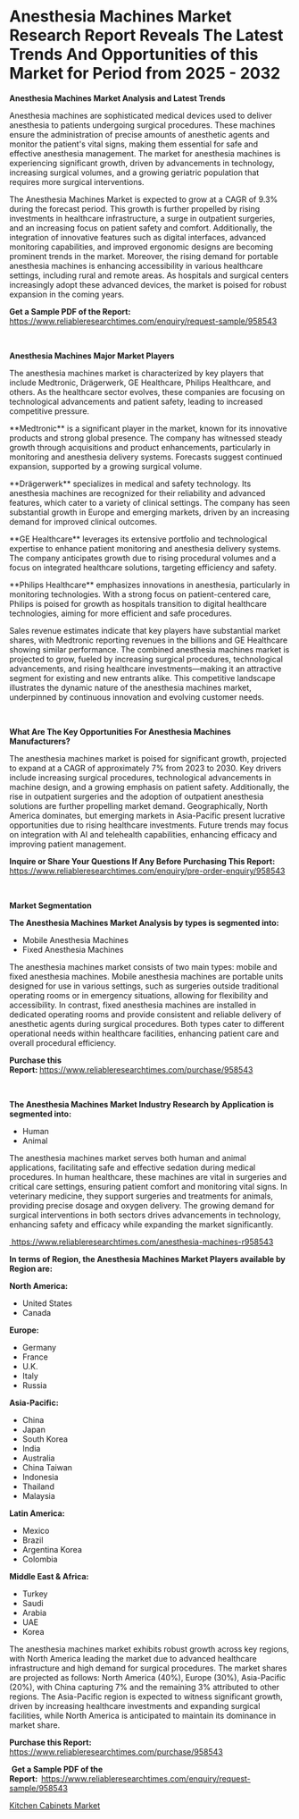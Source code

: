 <p><h1>Anesthesia Machines Market Research Report Reveals The Latest Trends And Opportunities of this Market for Period from 2025 - 2032</h1></p><p><strong>Anesthesia Machines Market Analysis and Latest Trends</strong></p>
<p><p>Anesthesia machines are sophisticated medical devices used to deliver anesthesia to patients undergoing surgical procedures. These machines ensure the administration of precise amounts of anesthetic agents and monitor the patient's vital signs, making them essential for safe and effective anesthesia management. The market for anesthesia machines is experiencing significant growth, driven by advancements in technology, increasing surgical volumes, and a growing geriatric population that requires more surgical interventions.</p><p>The Anesthesia Machines Market is expected to grow at a CAGR of 9.3% during the forecast period. This growth is further propelled by rising investments in healthcare infrastructure, a surge in outpatient surgeries, and an increasing focus on patient safety and comfort. Additionally, the integration of innovative features such as digital interfaces, advanced monitoring capabilities, and improved ergonomic designs are becoming prominent trends in the market. Moreover, the rising demand for portable anesthesia machines is enhancing accessibility in various healthcare settings, including rural and remote areas. As hospitals and surgical centers increasingly adopt these advanced devices, the market is poised for robust expansion in the coming years.</p></p>
<p><strong>Get a Sample PDF of the Report:&nbsp;</strong> <a href="https://www.reliableresearchtimes.com/enquiry/request-sample/958543?utm_campaign=3088&utm_medium=2&utm_source=Github&utm_content=ia&utm_term=21032025&utm_id=anesthesia-machines">https://www.reliableresearchtimes.com/enquiry/request-sample/958543</a></p>
<p>&nbsp;</p>
<p><strong>Anesthesia Machines Major Market Players</strong></p>
<p><p>The anesthesia machines market is characterized by key players that include Medtronic, Drägerwerk, GE Healthcare, Philips Healthcare, and others. As the healthcare sector evolves, these companies are focusing on technological advancements and patient safety, leading to increased competitive pressure.</p><p>**Medtronic** is a significant player in the market, known for its innovative products and strong global presence. The company has witnessed steady growth through acquisitions and product enhancements, particularly in monitoring and anesthesia delivery systems. Forecasts suggest continued expansion, supported by a growing surgical volume.</p><p>**Drägerwerk** specializes in medical and safety technology. Its anesthesia machines are recognized for their reliability and advanced features, which cater to a variety of clinical settings. The company has seen substantial growth in Europe and emerging markets, driven by an increasing demand for improved clinical outcomes.</p><p>**GE Healthcare** leverages its extensive portfolio and technological expertise to enhance patient monitoring and anesthesia delivery systems. The company anticipates growth due to rising procedural volumes and a focus on integrated healthcare solutions, targeting efficiency and safety.</p><p>**Philips Healthcare** emphasizes innovations in anesthesia, particularly in monitoring technologies. With a strong focus on patient-centered care, Philips is poised for growth as hospitals transition to digital healthcare technologies, aiming for more efficient and safe procedures.</p><p>Sales revenue estimates indicate that key players have substantial market shares, with Medtronic reporting revenues in the billions and GE Healthcare showing similar performance. The combined anesthesia machines market is projected to grow, fueled by increasing surgical procedures, technological advancements, and rising healthcare investments—making it an attractive segment for existing and new entrants alike. This competitive landscape illustrates the dynamic nature of the anesthesia machines market, underpinned by continuous innovation and evolving customer needs.</p></p>
<p>&nbsp;</p>
<p><strong>What Are The Key Opportunities For Anesthesia Machines Manufacturers?</strong></p>
<p><p>The anesthesia machines market is poised for significant growth, projected to expand at a CAGR of approximately 7% from 2023 to 2030. Key drivers include increasing surgical procedures, technological advancements in machine design, and a growing emphasis on patient safety. Additionally, the rise in outpatient surgeries and the adoption of outpatient anesthesia solutions are further propelling market demand. Geographically, North America dominates, but emerging markets in Asia-Pacific present lucrative opportunities due to rising healthcare investments. Future trends may focus on integration with AI and telehealth capabilities, enhancing efficacy and improving patient management.</p></p>
<p><strong>Inquire or Share Your Questions If Any Before Purchasing This Report:</strong> <a href="https://www.reliableresearchtimes.com/enquiry/pre-order-enquiry/958543?utm_campaign=3088&utm_medium=2&utm_source=Github&utm_content=ia&utm_term=21032025&utm_id=anesthesia-machines">https://www.reliableresearchtimes.com/enquiry/pre-order-enquiry/958543</a></p>
<p>&nbsp;</p>
<p><strong>Market Segmentation</strong></p>
<p><strong>The Anesthesia Machines Market Analysis by types is segmented into:</strong></p>
<p><ul><li>Mobile Anesthesia Machines</li><li>Fixed Anesthesia Machines</li></ul></p>
<p><p>The anesthesia machines market consists of two main types: mobile and fixed anesthesia machines. Mobile anesthesia machines are portable units designed for use in various settings, such as surgeries outside traditional operating rooms or in emergency situations, allowing for flexibility and accessibility. In contrast, fixed anesthesia machines are installed in dedicated operating rooms and provide consistent and reliable delivery of anesthetic agents during surgical procedures. Both types cater to different operational needs within healthcare facilities, enhancing patient care and overall procedural efficiency.</p></p>
<p><strong>Purchase this Report:&nbsp;</strong><a href="https://www.reliableresearchtimes.com/purchase/958543?utm_campaign=3088&utm_medium=2&utm_source=Github&utm_content=ia&utm_term=21032025&utm_id=anesthesia-machines">https://www.reliableresearchtimes.com/purchase/958543</a></p>
<p>&nbsp;</p>
<p><strong>The Anesthesia Machines Market Industry Research by Application is segmented into:</strong></p>
<p><ul><li>Human</li><li>Animal</li></ul></p>
<p><p>The anesthesia machines market serves both human and animal applications, facilitating safe and effective sedation during medical procedures. In human healthcare, these machines are vital in surgeries and critical care settings, ensuring patient comfort and monitoring vital signs. In veterinary medicine, they support surgeries and treatments for animals, providing precise dosage and oxygen delivery. The growing demand for surgical interventions in both sectors drives advancements in technology, enhancing safety and efficacy while expanding the market significantly.</p></p>
<p><a href="https://www.reliableresearchtimes.com/anesthesia-machines-r958543?utm_campaign=3088&utm_medium=2&utm_source=Github&utm_content=ia&utm_term=21032025&utm_id=anesthesia-machines">&nbsp;https://www.reliableresearchtimes.com/anesthesia-machines-r958543</a></p>
<p><strong>In terms of Region, the Anesthesia Machines Market Players available by Region are:</strong></p>
<p>
    <p> <strong> North America: </strong>
        <ul>
            <li>United States</li>
            <li>Canada</li>
        </ul>
        </p> 
    <p> <strong> Europe: </strong>
        <ul>
            <li>Germany</li>
            <li>France</li>
            <li>U.K.</li>
            <li>Italy</li>
            <li>Russia</li>
        </ul>
        </p> 
    <p> <strong> Asia-Pacific: </strong>
        <ul>
            <li>China</li>
            <li>Japan</li>
            <li>South Korea</li>
            <li>India</li>
            <li>Australia</li>
            <li>China Taiwan</li>
            <li>Indonesia</li>
            <li>Thailand</li>
            <li>Malaysia</li>
        </ul>
        </p> 
    <p> <strong> Latin America: </strong>
        <ul>
            <li>Mexico</li>
            <li>Brazil</li>
            <li>Argentina Korea</li>
            <li>Colombia</li>
        </ul>
        </p> 
    <p> <strong> Middle East & Africa: </strong>
        <ul>
            <li>Turkey</li>
            <li>Saudi</li>
            <li>Arabia</li>
            <li>UAE</li>
            <li>Korea</li>
        </ul>
    </p>
    </p>
<p><p>The anesthesia machines market exhibits robust growth across key regions, with North America leading the market due to advanced healthcare infrastructure and high demand for surgical procedures. The market shares are projected as follows: North America (40%), Europe (30%), Asia-Pacific (20%), with China capturing 7% and the remaining 3% attributed to other regions. The Asia-Pacific region is expected to witness significant growth, driven by increasing healthcare investments and expanding surgical facilities, while North America is anticipated to maintain its dominance in market share.</p></p>
<p><strong>Purchase this Report: </strong><a href="https://www.reliableresearchtimes.com/purchase/958543?utm_campaign=3088&utm_medium=2&utm_source=Github&utm_content=ia&utm_term=21032025&utm_id=anesthesia-machines">https://www.reliableresearchtimes.com/purchase/958543</a></p>
<p>&nbsp;<strong>Get a Sample PDF of the Report:&nbsp;&nbsp;</strong><a href="https://www.reliableresearchtimes.com/enquiry/request-sample/958543?utm_campaign=3088&utm_medium=2&utm_source=Github&utm_content=ia&utm_term=21032025&utm_id=anesthesia-machines">https://www.reliableresearchtimes.com/enquiry/request-sample/958543</a></p>
<p><strong></strong></p>
<p><p><a href="https://github.com/sapsaidamary/Market-Research-Report-List-1/blob/main/kitchen-cabinets-market.md?utm_campaign=3088&utm_medium=2&utm_source=Github&utm_content=ia&utm_term=21032025&utm_id=anesthesia-machines">Kitchen Cabinets Market</a></p></p>